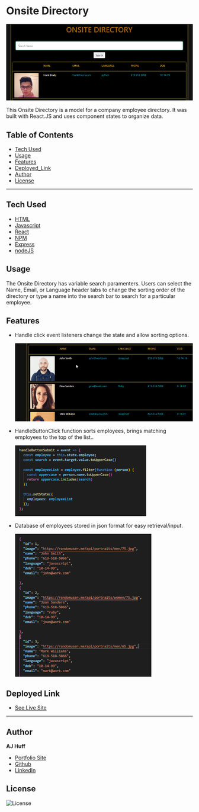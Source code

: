 # Onsite Directory

 ![onsite1](public/assets/onsite1.PNG)

This Onsite Directory is a model for a company employee directory. It was built with React.JS and uses component states to organize data.

## Table of Contents

* [Tech Used](#tech_used)
* [Usage](#usage)
* [Features](#features)
* [Deployed_Link](#deployed_link)
* [Author](#author)
* [License](#license)

----

## Tech Used

* [HTML](https://developer.mozilla.org/en-US/docs/Web/HTML)
* [Javascript](https://developer.mozilla.org/en-US/docs/Web/JavaScript)
* [React](https://reactjs.org/)
* [NPM](https://www.npmjs.com/)
* [Express](https://expressjs.com/)
* [nodeJS](https://nodejs.org/en/)


## Usage
 
 The Onsite Directory has variable search paramenters. Users can select the Name, Email, or Language header tabs to change the sorting order of the directory or type a name into the search bar to search for a particular employee.


## Features

- Handle click event listeners change the state and allow sorting options. 

  ![onsite2](public/assets/onsite2.gif)

- HandleButtonClick function sorts employees, brings matching employees to the top of the list..

  ![onsite3](public/assets/onsite3.PNG)

- Database of employees stored in json format for easy retrieval/input.

  ![onsite4](public/assets/onsite4.PNG)


## Deployed Link

* [See Live Site](https://pacific-journey-56718.herokuapp.com/)

---

## Author

**AJ Huff** 

- [Portfolio Site](https://stark-mesa-37630.herokuapp.com/)
- [Github](https://github.com/ajhuff7)
- [LinkedIn](https://www.linkedin.com/in/aj-huff-7696b14b/)



## License

![License](https://img.shields.io/badge/License-MIT-brightgreen) 